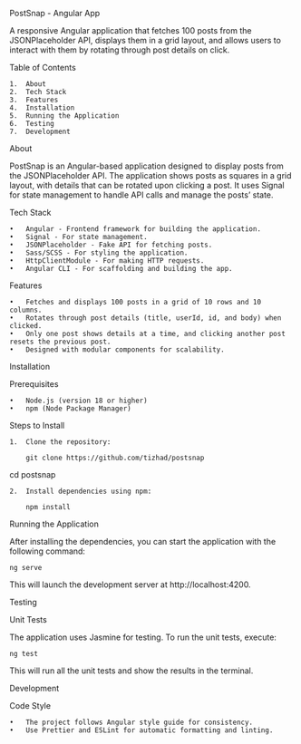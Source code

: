 PostSnap - Angular App

A responsive Angular application that fetches 100 posts from the JSONPlaceholder API, displays them in a grid layout, and allows users to interact with them by rotating through post details on click.

Table of Contents

    1.	About
    2.	Tech Stack
    3.	Features
    4.	Installation
    5.	Running the Application
    6.	Testing
    7.	Development


About

PostSnap is an Angular-based application designed to display posts from the JSONPlaceholder API. The application shows posts as squares in a grid layout, with details that can be rotated upon clicking a post. It uses Signal for state management to handle API calls and manage the posts’ state.

Tech Stack

    •	Angular - Frontend framework for building the application.
    •	Signal - For state management.
    •	JSONPlaceholder - Fake API for fetching posts.
    •	Sass/SCSS - For styling the application.
    •	HttpClientModule - For making HTTP requests.
    •	Angular CLI - For scaffolding and building the app.

Features

    •	Fetches and displays 100 posts in a grid of 10 rows and 10 columns.
    •	Rotates through post details (title, userId, id, and body) when clicked.
    •	Only one post shows details at a time, and clicking another post resets the previous post.
    •	Designed with modular components for scalability.


Installation

Prerequisites

    •	Node.js (version 18 or higher)
    •	npm (Node Package Manager)

Steps to Install

    1.	Clone the repository:

        git clone https://github.com/tizhad/postsnap
cd postsnap

    2.	Install dependencies using npm:

        npm install

Running the Application

After installing the dependencies, you can start the application with the following command:

    ng serve

This will launch the development server at http://localhost:4200.

Testing

Unit Tests

The application uses Jasmine for testing. To run the unit tests, execute:

    ng test

This will run all the unit tests and show the results in the terminal.

Development

Code Style

    •	The project follows Angular style guide for consistency.
    •	Use Prettier and ESLint for automatic formatting and linting.
